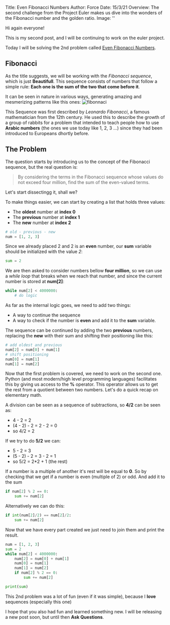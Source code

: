 Title: Even Fibonacci Numbers
Author: Force
Date: 15/3/21
Overview: The second challenge from the Project Euler makes us dive into the wonders of the Fibonacci number and the golden ratio.
Image: ''

Hi again everyone!

This is my second post, and I will be continuing to work on the euler project.

Today I will be solving the 2nd problem called [Even Fibonacci Numbers](https://projecteuler.net/problem=2).

## Fibonacci

As the title suggests, we will be working with the *Fibonacci sequence*, which is just **Beautifull**. This sequence consists of numbers that follow a simple rule: **Each one is the sum of the two that come before it**.

It can be seen in nature in various ways, generating amazing and mesmerizing patterns like this ones: ![fibonnaci](https://leerzelfbeleggen.com/wp-content/uploads/2018/08/Fibonacci-trading-leren-traden-met-de-geheime-formule-voorbeelden.jpeg)

This Sequence was first described by *Leonardo Fibonacci*, a famous mathematician from the 12th century. He used this to describe the growth of a group of rabbits for a problem that intended to teach people how to use **Arabic numbers** (the ones we use today like 1, 2, 3 ...) since they had been introduced to Europeans dhortly before.

## The Problem

The question starts by introducing us to the concept of the Fibonacci sequence, but the real question is:

>By considering the terms in the Fibonacci sequence whose values do not exceed four million, find the sum of the even-valued terms.

Let's start dissectingg it, shall we?

To make things easier, we can start by creating a list that holds three values:
- The **oldest** number at **index 0**
- The **previous** number at **index 1**
- The **new** number at **index 2**

```python
# old - previous - new
num = [1, 2, 3]
```

Since we already placed 2 and 2 is an **even** number, our **sum** variable should be initialized with the value *2*:

```python
sum = 2
```
We are then asked to consider numbers bellow **four million**, so we can use a *while loop* that breaks when we reach that number, and since the current number is stored at **num[2]**:

```python
while num[2] < 4000000:
    # do logic
```

As far as the internal logic goes, we need to add two things:
- A way to continue the sequence
- A way to check if the number is **even** and add it to the **sum** variable.

The sequence can be continued by adding the two **previous** numbers, replacing the **new** with their sum and shifting their positioning like this:

```python
# add oldest and previous
num[2] = num[0] + num[1]
# shift positioning
num[0] = num[1]
num[1] = num[2]
```

Now that the first problem is covered, we need to work on the second one. Python (and most modern/high level programming languages) facilitates this by giving us access to the **%** operator. This operator allows us to get the rest from a quotient between two numbers. Let's do a quick recap on elementary math.


A division can be seen as a sequence of subtractions, so **4/2** can be seen as:
- 4 - 2 = 2
- (4 - 2) - 2 = 2 - 2 = 0
- so 4/2 = 2

If we try to do **5/2** we can:
- 5 - 2 = 3
- (5 - 2) - 2 = 3 - 2 = 1
- so 5/2 = 2*2 + 1 (the rest)

If a number is a multiple of another it's rest will be equal to **0**. So by checking that we get if a number is even (multiple of 2) or odd. And add it to the sum

```python
if num[2] % 2 == 0:
    sum += num[2]
```

Alternatively we can do this:

```python
if int(num[2]/2) == num[2]/2:
    sum += num[2]
```

Now that we have every part created we just need to join them and print the result.

```python
num = [1, 2, 3]
sum = 2
while num[2] < 4000000:
    num[2] = num[0] + num[1]
    num[0] = num[1]
    num[1] = num[2]
    if num[2] % 2 == 0:
        sum += num[2]

print(sum)
```

This 2nd problem was a lot of fun (even if it was simple), because I **love** sequences (especially this one)

I hope that you also had fun and learned something new. I will be releasing a new post soon, but until then **Ask Questions**.


